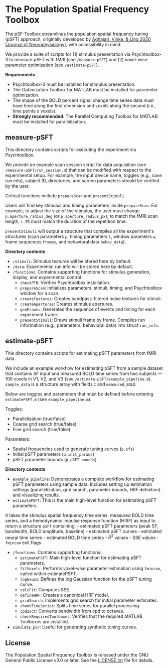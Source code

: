 # The Population Spatial Frequency Toolbox

The pSF-Toolbox streamlines the population spatial frequency tuning (pSFT) approach, originally developed by [Aghajari, Vinke, & Ling 2020 (Journal of Neurophysiology)](https://doi.org/10.1152/jn.00291.2019), with accessibility in mind. 

We provide a suite of scripts for (1) stimulus presentation via Psychtoolbox-3 to measure pSFT with fMRI (see `/measure-pSFT`) and (2) voxel-wise parameter optimization (see `/estimate-pSFT`). 

**Requirements**
- Psychtoolbox-3 must be installed for stimulus presentation.
- The Optimization Toolbox for MATLAB must be installed for parameter optimization.
- The shape of the BOLD percent signal change time series data must have time along the first dimension and voxels along the second (i.e., time points x voxels).
- **Strongly recommended**: The Parallel Computing Toolbox for MATLAB must be installed for parallelization.

 
## measure-pSFT
This directory contains scripts for executing the experiment via Psychtoolbox.

We provide an example scan session script for data acquisition (see `/measure-pSFT/run_session.m`) that can be modified with respect to the experimental setup. For example, the input device name, toggles (e.g., save run info), subject ID, directories, and screen parameters should be verified by the user. 

Critical functions include `prepareScan` and `presentStimuli`. 

Users will find key stimulus and timing parameters inside `prepareScan`. For example, to adjust the size of the stimulus, the user must change `p.aperture_radius_deg` (or `p.aperture_radius_px`); to match the fMRI scan length, `t.TR` must match the duration of the repetition time. 

`presentStimuli` will output a structure that compiles all the experiment's structures (scan parameters `p`, timing parameters `t`, window paramters `w`, frame sequences `frames`, and behavioral data `behav_data`).  

**Directory contents**
-   `/stimuli`: Stimulus textures will be stored here by default.
-   `/data`: Experimental run info will be stored here by default.
-   `/functions`: Contains supporting functions for stimulus generation, display, and experimental control.
    -   `checkPTB`: Verifies Psychtoolbox installation.
    -   `prepareScan`: Initializes parameters, stimuli, timing, and Psychtoolbox window for a scan.
    -   `createTextures`: Creates bandpass-filtered noise textures for stimuli.
    -   `createApertures`: Creates stimulus apertures.
    -   `genFrames`: Generates the sequence of events and timing for each experiment frame.
    -   `presentStimuli`: Draws stimuli frame by frame. Compiles run information (e.g., parameters, behavioral data) into struct `run_info`.


## estimate-pSFT
This directory contains scripts for estimating pSFT parameters from fMRI data.

We include an example workflow for estimating pSFT from a sample dataset that contains SF input and measured BOLD time series from two subjects — 100 voxels in V1, V2, and V3 (see `/estimate-pSFT/example_pipeline.m`). `sample_data` is a structure array with fields `I` and `measured_BOLD`.

Below are toggles and parameters that must be defined before entering `estimatePSFT.m` (see `example_pipeline.m`).

Toggles:
- Parallelization (true/false)
- Coarse grid search (true/false)
- Fine grid search (true/false)

Parameters:
- Spatial frequencies used to generate tuning curves (`p.sfs`)
- Initial pSFT parameters (`p.init_params`)
- pSFT parameter bounds (`p.pSFT_bounds`)


**Directory contents**
-   `example_pipeline`: Demonstrates a complete workflow for estimating pSFT parameters using sample data. Includes setting up estimation settings (parallelization, grid search, parameter bounds, HRF definition) and visualizing results.
-   `estimatePSFT`: This is the main high-level function for estimating pSFT parameters. 

It takes the stimulus spatial frequency time series, measured BOLD time series, and a hemodynamic impulse response function (HIRF) as input to return a structure `pSFT` containing:
    - estimated pSFT parameters (peak SF, bandwidth, BOLD amplitude, baseline)
    - estimated pSFT curves
    - estimated neural time series
    - estimated BOLD time series
    - $R^2$ values
    - SSE values
    - `fmincon` exit flags
-   `/functions`: Contains supporting functions:
    -   `estimatePSFT`: Main high-level function for estimating pSFT parameters.
    -   `fitVoxels`: Performs voxel-wise parameter estimation using `fmincon`, called within estimatePSFT.
    -   `logGauss`: Defines the log Gaussian function for the pSFT tuning curve.
    -   `calcFit`: Computes SSE.
    -   `defineHRF`: Creates a canonical HRF model.
    -   `gridSearch`: Implements grid search for initial parameter estimates.
    -   `chunkTimeSeries`: Splits time series for parallel processing.
    -   `cpd2oct`: Converts bandwidth from cpd to octaves.
    -   `checkRequiredToolboxes`: Verifies that the required MATLAB Toolboxes are installed.
-   `simulate_pSF`: Useful for generating synthetic tuning curves.


## License

The Population Spatial Frequency Toolbox is released under the GNU General Public License v3.0 or later. See the [LICENSE.txt](LICENSE.txt) file for details.



